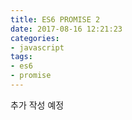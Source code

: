 ```yaml
---
title: ES6 PROMISE 2
date: 2017-08-16 12:21:23
categories: 
- javascript
tags: 
- es6
- promise
---
```



추가 작성 예정